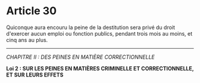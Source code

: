 # Article 30
Quiconque aura encouru la peine de la destitution sera privé du droit
d'exercer aucun emploi ou fonction publics, pendant trois mois au moins, et cinq ans
au plus.
***
*CHAPITRE II : DES PEINES EN MATIÈRE CORRECTIONNELLE*

**Loi 2 : SUR LES PEINES EN MATIÈRES CRIMINELLE ET CORRECTIONNELLE, ET SUR LEURS EFFETS**